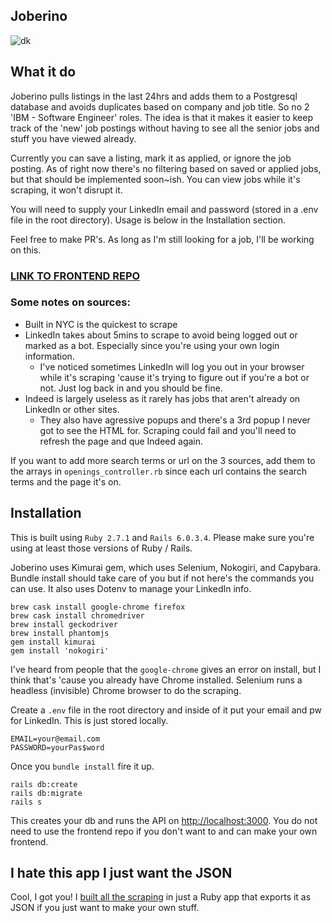 ## Joberino

![dk](https://i.imgur.com/hMfFHoj.gif)

## What it do

Joberino pulls listings in the last 24hrs and adds them to a Postgresql database and avoids duplicates based on company and job title. So no 2 'IBM - Software Engineer' roles. The idea is that it makes it easier to keep track of the 'new' job postings without having to see all the senior jobs and stuff you have viewed already.

Currently you can save a listing, mark it as applied, or ignore the job posting. As of right now there's no filtering based on saved or applied jobs, but that should be implemented soon~ish. You can view jobs while it's scraping, it won't disrupt it.

You will need to supply your LinkedIn email and password (stored in a .env file in the root directory). Usage is below in the Installation section.

Feel free to make PR's. As long as I'm still looking for a job, I'll be working on this.

### [LINK TO FRONTEND REPO](https://github.com/denvermullets/joberino-portal-frontend)

### Some notes on sources:

- Built in NYC is the quickest to scrape
- LinkedIn takes about 5mins to scrape to avoid being logged out or marked as a bot. Especially since you're using your own login information.
  - I've noticed sometimes LinkedIn will log you out in your browser while it's scraping 'cause it's trying to figure out if you're a bot or not. Just log back in and you should be fine.
- Indeed is largely useless as it rarely has jobs that aren't already on LinkedIn or other sites.
  - They also have agressive popups and there's a 3rd popup I never got to see the HTML for. Scraping could fail and you'll need to refresh the page and que Indeed again.

If you want to add more search terms or url on the 3 sources, add them to the arrays in `openings_controller.rb` since each url contains the search terms and the page it's on.

## Installation

This is built using ``Ruby 2.7.1`` and ``Rails 6.0.3.4``. Please make sure you're using at least those versions of Ruby / Rails.

Joberino uses Kimurai gem, which uses Selenium, Nokogiri, and Capybara. Bundle install should take care of you but if not here's the commands you can use. It also uses Dotenv to manage your LinkedIn info.

```
brew cask install google-chrome firefox
brew cask install chromedriver
brew install geckodriver
brew install phantomjs
gem install kimurai
gem install 'nokogiri'
```

I've heard from people that the `google-chrome` gives an error on install, but I think that's 'cause you already have Chrome installed. Selenium runs a headless (invisible) Chrome browser to do the scraping.

Create a `.env` file in the root directory and inside of it put your email and pw for LinkedIn. This is just stored locally.

```
EMAIL=your@email.com
PASSWORD=yourPas$word
```

Once you `bundle install` fire it up.

```
rails db:create
rails db:migrate
rails s
```

This creates your db and runs the API on [http://localhost:3000](http://localhost:3000). You do not need to use the frontend repo if you don't want to and can make your own frontend.

## I hate this app I just want the JSON

Cool, I got you! I [built all the scraping](https://github.com/denvermullets/teq-scraper) in just a Ruby app that exports it as JSON if you just want to make your own stuff.



